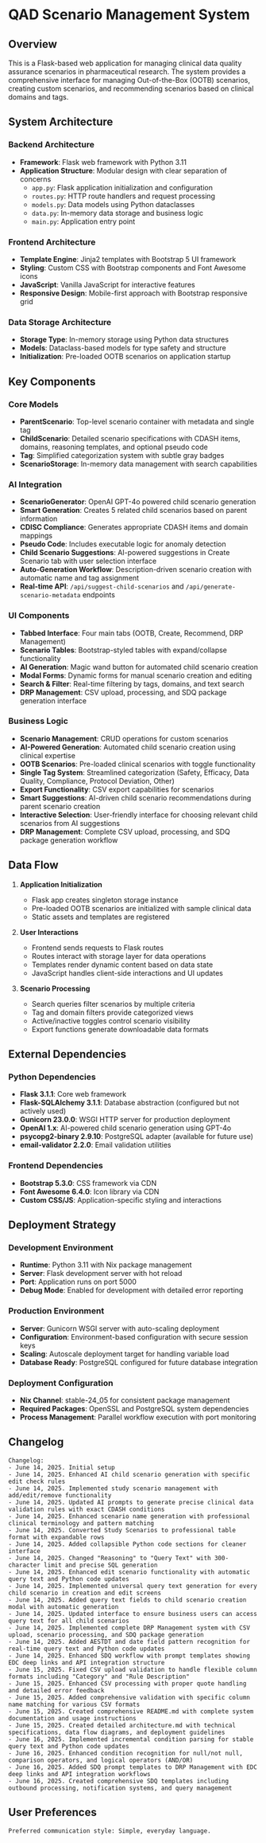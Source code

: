 # QAD Scenario Management System

## Overview

This is a Flask-based web application for managing clinical data quality assurance scenarios in pharmaceutical research. The system provides a comprehensive interface for managing Out-of-the-Box (OOTB) scenarios, creating custom scenarios, and recommending scenarios based on clinical domains and tags.

## System Architecture

### Backend Architecture
- **Framework**: Flask web framework with Python 3.11
- **Application Structure**: Modular design with clear separation of concerns
  - `app.py`: Flask application initialization and configuration
  - `routes.py`: HTTP route handlers and request processing
  - `models.py`: Data models using Python dataclasses
  - `data.py`: In-memory data storage and business logic
  - `main.py`: Application entry point

### Frontend Architecture
- **Template Engine**: Jinja2 templates with Bootstrap 5 UI framework
- **Styling**: Custom CSS with Bootstrap components and Font Awesome icons
- **JavaScript**: Vanilla JavaScript for interactive features
- **Responsive Design**: Mobile-first approach with Bootstrap responsive grid

### Data Storage Architecture
- **Storage Type**: In-memory storage using Python data structures
- **Models**: Dataclass-based models for type safety and structure
- **Initialization**: Pre-loaded OOTB scenarios on application startup

## Key Components

### Core Models
- **ParentScenario**: Top-level scenario container with metadata and single tag
- **ChildScenario**: Detailed scenario specifications with CDASH items, domains, reasoning templates, and optional pseudo code
- **Tag**: Simplified categorization system with subtle gray badges
- **ScenarioStorage**: In-memory data management with search capabilities

### AI Integration
- **ScenarioGenerator**: OpenAI GPT-4o powered child scenario generation
- **Smart Generation**: Creates 5 related child scenarios based on parent information
- **CDISC Compliance**: Generates appropriate CDASH items and domain mappings
- **Pseudo Code**: Includes executable logic for anomaly detection
- **Child Scenario Suggestions**: AI-powered suggestions in Create Scenario tab with user selection interface
- **Auto-Generation Workflow**: Description-driven scenario creation with automatic name and tag assignment
- **Real-time API**: `/api/suggest-child-scenarios` and `/api/generate-scenario-metadata` endpoints

### UI Components
- **Tabbed Interface**: Four main tabs (OOTB, Create, Recommend, DRP Management)
- **Scenario Tables**: Bootstrap-styled tables with expand/collapse functionality
- **AI Generation**: Magic wand button for automated child scenario creation
- **Modal Forms**: Dynamic forms for manual scenario creation and editing
- **Search & Filter**: Real-time filtering by tags, domains, and text search
- **DRP Management**: CSV upload, processing, and SDQ package generation interface

### Business Logic
- **Scenario Management**: CRUD operations for custom scenarios
- **AI-Powered Generation**: Automated child scenario creation using clinical expertise
- **OOTB Scenarios**: Pre-loaded clinical scenarios with toggle functionality
- **Single Tag System**: Streamlined categorization (Safety, Efficacy, Data Quality, Compliance, Protocol Deviation, Other)
- **Export Functionality**: CSV export capabilities for scenarios
- **Smart Suggestions**: AI-driven child scenario recommendations during parent scenario creation
- **Interactive Selection**: User-friendly interface for choosing relevant child scenarios from AI suggestions
- **DRP Management**: Complete CSV upload, processing, and SDQ package generation workflow

## Data Flow

1. **Application Initialization**
   - Flask app creates singleton storage instance
   - Pre-loaded OOTB scenarios are initialized with sample clinical data
   - Static assets and templates are registered

2. **User Interactions**
   - Frontend sends requests to Flask routes
   - Routes interact with storage layer for data operations
   - Templates render dynamic content based on data state
   - JavaScript handles client-side interactions and UI updates

3. **Scenario Processing**
   - Search queries filter scenarios by multiple criteria
   - Tag and domain filters provide categorized views
   - Active/inactive toggles control scenario visibility
   - Export functions generate downloadable data formats

## External Dependencies

### Python Dependencies
- **Flask 3.1.1**: Core web framework
- **Flask-SQLAlchemy 3.1.1**: Database abstraction (configured but not actively used)
- **Gunicorn 23.0.0**: WSGI HTTP server for production deployment
- **OpenAI 1.x**: AI-powered child scenario generation using GPT-4o
- **psycopg2-binary 2.9.10**: PostgreSQL adapter (available for future use)
- **email-validator 2.2.0**: Email validation utilities

### Frontend Dependencies
- **Bootstrap 5.3.0**: CSS framework via CDN
- **Font Awesome 6.4.0**: Icon library via CDN
- **Custom CSS/JS**: Application-specific styling and interactions

## Deployment Strategy

### Development Environment
- **Runtime**: Python 3.11 with Nix package management
- **Server**: Flask development server with hot reload
- **Port**: Application runs on port 5000
- **Debug Mode**: Enabled for development with detailed error reporting

### Production Environment
- **Server**: Gunicorn WSGI server with auto-scaling deployment
- **Configuration**: Environment-based configuration with secure session keys
- **Scaling**: Autoscale deployment target for handling variable load
- **Database Ready**: PostgreSQL configured for future database integration

### Deployment Configuration
- **Nix Channel**: stable-24_05 for consistent package management
- **Required Packages**: OpenSSL and PostgreSQL system dependencies
- **Process Management**: Parallel workflow execution with port monitoring

## Changelog

```
Changelog:
- June 14, 2025. Initial setup
- June 14, 2025. Enhanced AI child scenario generation with specific edit check rules
- June 14, 2025. Implemented study scenario management with add/edit/remove functionality
- June 14, 2025. Updated AI prompts to generate precise clinical data validation rules with exact CDASH conditions
- June 14, 2025. Enhanced scenario name generation with professional clinical terminology and pattern matching
- June 14, 2025. Converted Study Scenarios to professional table format with expandable rows
- June 14, 2025. Added collapsible Python code sections for cleaner interface
- June 14, 2025. Changed "Reasoning" to "Query Text" with 300-character limit and precise SQL generation
- June 14, 2025. Enhanced edit scenario functionality with automatic query text and Python code updates
- June 14, 2025. Implemented universal query text generation for every child scenario in creation and edit screens
- June 14, 2025. Added query text fields to child scenario creation modal with automatic generation
- June 14, 2025. Updated interface to ensure business users can access query text for all child scenarios
- June 14, 2025. Implemented complete DRP Management system with CSV upload, scenario processing, and SDQ package generation
- June 14, 2025. Added AESTDT and date field pattern recognition for real-time query text and Python code updates
- June 14, 2025. Enhanced SDQ workflow with prompt templates showing EDC deep links and API integration structure
- June 15, 2025. Fixed CSV upload validation to handle flexible column formats including "Category" and "Rule Description"
- June 15, 2025. Enhanced CSV processing with proper quote handling and detailed error feedback
- June 15, 2025. Added comprehensive validation with specific column name matching for various CSV formats
- June 15, 2025. Created comprehensive README.md with complete system documentation and usage instructions
- June 15, 2025. Created detailed architecture.md with technical specifications, data flow diagrams, and deployment guidelines
- June 16, 2025. Implemented incremental condition parsing for stable query text and Python code updates
- June 16, 2025. Enhanced condition recognition for null/not null, comparison operators, and logical operators (AND/OR)
- June 16, 2025. Added SDQ prompt templates to DRP Management with EDC deep links and API integration workflows
- June 16, 2025. Created comprehensive SDQ templates including outbound processing, notification systems, and query management
```

## User Preferences

```
Preferred communication style: Simple, everyday language.
```
